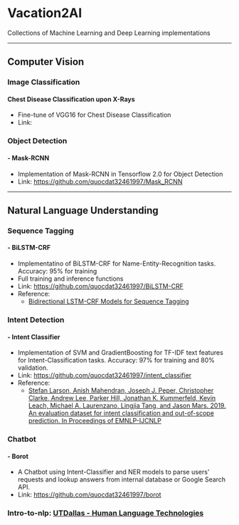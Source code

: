 # Vacation2AI
Collections of Machine Learning and Deep Learning implementations

---

## Computer Vision
### Image Classification
#### Chest Disease Classification upon X-Rays
- Fine-tune of VGG16 for Chest Disease Classification
- Link: 

### Object Detection
#### - Mask-RCNN
- Implementation of Mask-RCNN in Tensorflow 2.0 for Object Detection
- Link: https://github.com/quocdat32461997/Mask_RCNN
---

## Natural Language Understanding

### Sequence Tagging
#### - BiLSTM-CRF
- Implementatino of BiLSTM-CRF for Name-Entity-Recognition tasks. Accuracy: 95% for training
- Full training and inference functions
- Link: https://github.com/quocdat32461997/BiLSTM-CRF
- Reference:
	* [Bidirectional LSTM-CRF Models for Sequence Tagging](https://arxiv.org/pdf/1508.01991v1.pdf)

### Intent Detection
	
#### - Intent Classifier
- Implementation of SVM and GradientBoosting for TF-IDF text features for Intent-Classification tasks. Accuracy: 97% for training and 80% validation.
- Link: https://github.com/quocdat32461997/intent_classifier
- Reference:
	* [Stefan Larson, Anish Mahendran, Joseph J. Peper, Christopher Clarke, Andrew Lee, Parker Hill, Jonathan K. Kummerfeld, Kevin Leach, Michael A. Laurenzano, Lingjia Tang, and Jason Mars. 2019. An evaluation dataset for intent classification and out-of-scope prediction. In Proceedings of EMNLP-IJCNLP](https://archive.ics.uci.edu/ml/datasets/CLINC150)
	
### Chatbot
#### - Borot
- A Chatbot using Intent-Classifier and NER models to parse users' requests and lookup answers from internal database or Google Search API.
- Link: https://github.com/quocdat32461997/borot

### Intro-to-nlp: [UTDallas - Human Language Technologies](https://github.com/quocdat32461997/intro-to-nlp)
